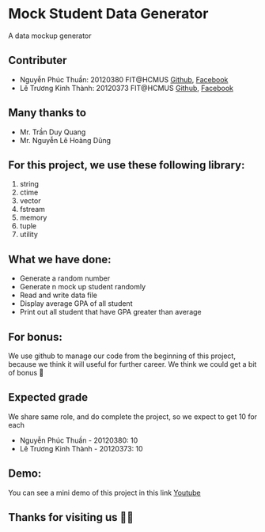 # Mock Student Data Generator
A data mockup generator

## Contributer
- Nguyễn Phúc Thuần: 20120380 FIT@HCMUS [Github](https://github.com/phucthuan1st/), [Facebook](https://www.facebook.com/phucthuan95/)
- Lê Trương Kinh Thành: 20120373 FIT@HCMUS [Github](https://github.com/KinhThanh38), [Facebook](https://www.facebook.com/kinhthanh.letruong.3)

## Many thanks to
- Mr. Trần Duy Quang
- Mr. Nguyễn Lê Hoàng Dũng

## For this project, we use these following library:
1. string
2. ctime
3. vector
4. fstream
5. memory
6. tuple
7. utility

## What we have done:
- Generate a random number
- Generate n mock up student randomly
- Read and write data file 
- Display average GPA of all student
- Print out all student that have GPA greater than average

## For bonus:
  We use github to manage our code from the beginning of this project, because we think it will useful for further career. We think we could get a bit of bonus 🤣
  
## Expected grade
  We share same role, and do complete the project, so we expect to get 10 for each
  - Nguyễn Phúc Thuần - 20120380: 10
  - Lê Trương Kinh Thành - 20120373: 10

## Demo:
You can see a mini demo of this project in this link [Youtube](https://www.youtube.com/)

## Thanks for visiting us 🤑🤑


